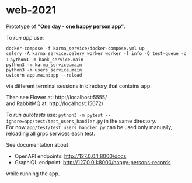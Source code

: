 # web-2021
Prototype of **"One day - one happy person app"**.

To *run app* use:

```docker-compose -f karma_service/docker-compose.yml up```<br/>
```celery -A karma_service.celery_worker worker -l info -Q test-queue -c 1```
```python3 -m bank_service.main```<br/>
```python3 -m karma_service.main```<br/>
```python3 -m users_service.main```<br/>
```uvicorn app.main:app --reload```

via different terminal sessions in directory that contains app.

Then see Flower at: http://localhost:5555/<br/>
and RabbitMQ at: http://localhost:15672/

To *run autotests* use: ```python3 -m pytest --ignore=app/test/test_users_handler.py``` in the same directory.<br/>
For now ```app/test/test_users_handler.py``` can be used only manually, reloading all grpc services each test. 

See documentation about
* OpenAPI endpoints: http://127.0.0.1:8000/docs
* GraphiQL endpoint: http://127.0.0.1:8000/happy-persons-records

while running the app.
